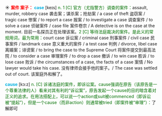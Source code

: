 ☀ <font color="red">**案件 案子：**</font>
<font color="sky blue">**case**</font> [keɪs] 
<font color="rgb(227, 108, 9)">n. 1 [C] 官方（尤指警方）调查的案件：</font>assault, murder, robbery case 袭击案；谋杀案；抢劫案 / a case of theft 盗窃案 / tragic case 惨案 / to report a case 报案 / to investigate a case 调查案件 / to solve a case 侦破案件 / case file 案件卷宗 / A detective is on the case at the moment. 目前一名探员正在处理该案。<font color="rgb(227, 108, 9)">2 [C] 等待法庭裁决的案件。是此义的常规用词，最为常用：</font>court case 诉讼案 / criminal case 刑事案件 / civil case 民事案件 / landmark case 意义重大的案件 / a test case 判例 / divorce, libel case 离婚案；诽谤案 / to bring the case to the Supreme Court 将案件提交到最高法院 / to consider a case 审理案件 / to drop a case 撤诉 / to win case 胜诉 / to lose case 败诉 / the circumstances of a case, the facts of a case 案情 / No lawyer would take his case. 没有律师会接手他的案子。/ The case was settled out of court. 该案庭外和解了。

<font color="sky blue">**cause**</font> [kɔ:z] 
<font color="rgb(227, 108, 9)">n. [C] 诉诸法庭的案件，即诉讼案。cause强调在原告（该原告是一个尊重法律的人）看来对其有利的“诉讼案”，原告发起一个cause的目的暗含着对正义的追求。在用法搭配上，可以说一个action或suit被commenced（即诉讼被“提起”），但是一个cause（而非action）则通常被tried（即案件被“审理”）：</font>了解即可

